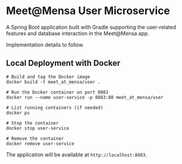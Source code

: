 # Meet@Mensa User Microservice

A Spring Boot application built with Gradle supporting the user-related features and database interaction in the Meet@Mensa app.

Implementation details to follow.

## Local Deployment with Docker
```
# Build and tag the Docker image
docker build -t meet_at_mensa/user .   

# Run the Docker container on port 8083
docker run --name user-service -p 8083:80 meet_at_mensa/user   

# List running containers (if needed) 
docker ps                             

# Stop the container     
docker stop user-service

# Remove the container     
docker remove user-service
```

The application will be available at `http://localhost:8083`.